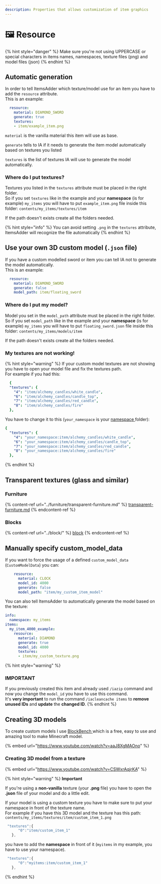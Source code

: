 ```yaml
---
description: Properties that allows customization of item graphics
---
```


# 🖼 Resource

{% hint style="danger" %}
Make sure you're not using UPPERCASE or special characters in items names, namespaces, texture files (png) and model files (json)
{% endhint %}

## Automatic generation

In order to tell ItemsAdder which texture/model use for an item you have to add the `resource` attribute.\
This is an example:

```yaml
  resource:
    material: DIAMOND_SWORD
    generate: true
    textures:
    - item/example_item.png
```

`material` is the vanilla material this item will use as base.

`generate` tells to IA if it needs to generate the item model automatically based on textures you listed

`textures` is the list of textures IA will use to generate the model automatically.

### Where do I put textures?

Textures you listed in the `textures` attribute must be placed in the right folder.\
So if you set `textures` like in the example and your **namespace** (is for example) `my_items` you will have to put `example_item.png`  file inside this folder: `contents/my_items/textures/item`

If the path doesn't exists create all the folders needed.

{% hint style="info" %}
You can avoid setting `.png` in the `textures` attribute, ItemsAdder will recognize the file automatically
{% endhint %}

## Use your own 3D custom model (`.json` file)

If you have a custom modelled sword or item you can tell IA not to generate the model automatically.\
This is an example:

```yaml
  resource:
    material: DIAMOND_SWORD
    generate: false
    model_path: item/floating_sword
```

### Where do I put my model?

Model you set in the `model_path` attribute must be placed in the right folder.\
So if you set `model_path` like in the example and your **namespace** (is for example) `my_items` you will have to put `floating_sword.json` file inside this folder: `contents/my_items/models/item`

If the path doesn't exists create all the folders needed.

### **My textures are not working!**

{% hint style="warning" %}
If your custom model textures are not showing you have to open your model file and fix the textures path.\
For example if you had this:

```yaml
  {
  "textures": {
    "4": "item/alchemy_candles/white_candle",
    "6": "item/alchemy_candles/candle_top",
    "7": "item/alchemy_candles/red_candle",
    "8": "item/alchemy_candles/fire"
  },
```

You have to change it to this (`your_namespace` is your [namespace ](broken-reference)folder):

```yaml
{
  "textures": {
    "4": "your_namespace:item/alchemy_candles/white_candle",
    "6": "your_namespace:item/alchemy_candles/candle_top",
    "7": "your_namespace:item/alchemy_candles/red_candle",
    "8": "your_namespace:item/alchemy_candles/fire"
  },
```
{% endhint %}

## Transparent textures (glass and similar)

### Furniture&#x20;

{% content-ref url="../furniture/transparent-furniture.md" %}
[transparent-furniture.md](../furniture/transparent-furniture.md)
{% endcontent-ref %}

### Blocks

{% content-ref url="../block/" %}
[block](../block/)
{% endcontent-ref %}

## Manually specify custom\_model\_data

If you want to force the usage of a defined `custom_model_data` (`CustomModelData`) you can:

```yaml
    resource:
      material: CLOCK
      model_id: 4000
      generate: false
      model_path: "item/my_custom_item_model"
```

You can also tell ItemsAdder to automatically generate the model based on the texture:

```yaml
info:
  namespace: my_items
items:
  my_item_4000_example:
    resource:
      material: DIAMOND
      generate: true
      model_id: 4000
      textures:
      - item/my_custom_texture.png
```

{% hint style="warning" %}
### **IMPORTANT**

If you previously created this item and already used `/iazip` command and now you change the `model_id` you have to use this command.\
It's **very important** to run the command `/iacleancache items` to **remove unused IDs** and **update** the **changed ID**.
{% endhint %}

## Creating 3D models

To create custom models I use [BlockBench ](https://blockbench.net/)which is a free, easy to use and amazing tool to make Minecraft model.

{% embed url="https://www.youtube.com/watch?v=aaJ8XgMAOno" %}

### Creating 3D model from a texture

{% embed url="https://www.youtube.com/watch?v=CSWxrAqjrKA" %}

{% hint style="warning" %}
**Important**

If you're using a **non-vanilla** texture (your **.png** file) you have to open the **.json** file of your model and do a little edit.

If your model is using a custom texture you have to make sure to put your namespace in front of the texture name.\
For example if you have this 3D model and the texture has this path: `contents/my_items/textures/item/custom_item_1.png`

```javascript
 "textures":{
      "0":"item/custom_item_1"
   },
```

you have to add the **namespace** in front of it (`myitems` in my example, you have to use your namespace).

```javascript
 "textures":{
      "0":"myitems:item/custom_item_1"
   },
```
{% endhint %}
